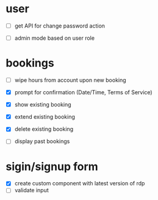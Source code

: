 # user

- [ ] get API for change password action
- [ ] admin mode based on user role


# bookings

- [ ] wipe hours from account upon new booking
- [x] prompt for confirmation (Date/Time, Terms of Service)
- [x] show existing booking
- [x] extend existing booking
- [x] delete existing booking
- [ ] display past bookings


# sigin/signup form

- [x] create custom component with latest version of rdp
- [ ] validate input
